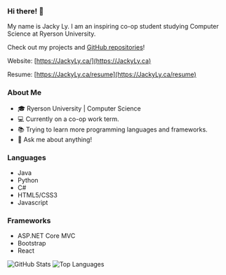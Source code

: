 ### Hi there! 👋
My name is Jacky Ly. I am an inspiring co-op student studying Computer Science at Ryerson University.

Check out my projects and [GitHub repositories](https://github.com/lyjacky11?tab=repositories)!

Website: [https://JackyLy.ca/](https://JackyLy.ca)

Resume: [https://JackyLy.ca/resume](https://JackyLy.ca/resume)

<!--
**lyjacky11/lyjacky11** is a ✨ _special_ ✨ repository because its `README.md` (this file) appears on your GitHub profile.
-->

### About Me
- 🎓 Ryerson University | Computer Science
- 💻 Currently on a co-op work term.
- 📚 Trying to learn more programming languages and frameworks.
- 💬 Ask me about anything!

### Languages
- Java
- Python
- C#
- HTML5/CSS3
- Javascript

### Frameworks
- ASP.NET Core MVC
- Bootstrap
- React

<!--
- 🔭 I’m currently working on ...
- 🌱 I’m currently learning ...
- 👯 I’m looking to collaborate on ...
- 🤔 I’m looking for help with ...
- 📫 How to reach me: ...
- 😄 Pronouns: ...
- ⚡ Fun fact: ...
-->

![GitHub Stats](https://github-readme-stats.vercel.app/api?username=lyjacky11&count_private=true&hide=prs&include_all_commits=true)
![Top Languages](https://github-readme-stats.vercel.app/api/top-langs/?username=lyjacky11&layout=compact)
